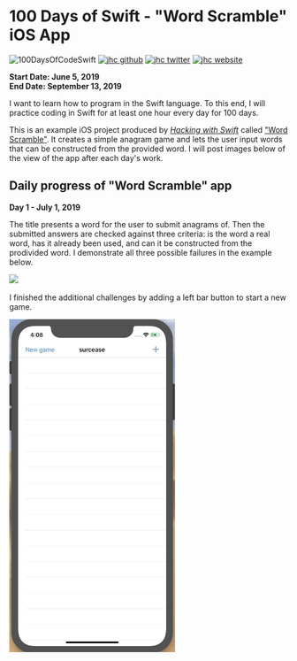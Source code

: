 # 100 Days of Swift - "Word Scramble" iOS App

![100DaysOfCodeSwift](https://img.shields.io/badge/100DaysOfCode-Swift-FA7343.svg?style=flat&logo=swift)
[![jhc github](https://img.shields.io/badge/GitHub-jhrcook-lightgrey.svg?style=flat&logo=github)](https://github.com/jhrcook)
[![jhc twitter](https://img.shields.io/badge/Twitter-JoshDoesaThing-00aced.svg?style=flat&logo=twitter)](https://twitter.com/JoshDoesa)
[![jhc website](https://img.shields.io/badge/Website-JoshDoesaThing-5087B2.svg?style=flat&logo=telegram)](https://www.joshdoesathing.com)

**Start Date: June 5, 2019  
End Date: September 13, 2019**

I want to learn how to program in the Swift language. To this end, I will practice coding in Swift for at least one hour every day for 100 days.

This is an example iOS project produced by [*Hacking with Swift*](https://www.hackingwithswift.com/read) called ["Word Scramble"](https://www.hackingwithswift.com/read/5/overview). It creates a simple anagram game and lets the user input words that can be constructed from the provided word. I will post images below of the view of the app after each day's work.

## Daily progress of "Word Scramble" app

**Day 1 - July 1, 2019**

The title presents a word for the user to submit anagrams of. Then the submitted answers are checked against three criteria: is the word a real word, has it already been used, and can it be constructed from the prodivided word. I demonstrate all three possible failures in the example below.

<img src="progress_screenshots/Jul-01-2019 09-30-27.gif" width="300"/>

I finished the additional challenges by adding a left bar button to start a new game.

<img src="progress_screenshots/Jul-01-2019 16-08-37.gif" width="300"/>
